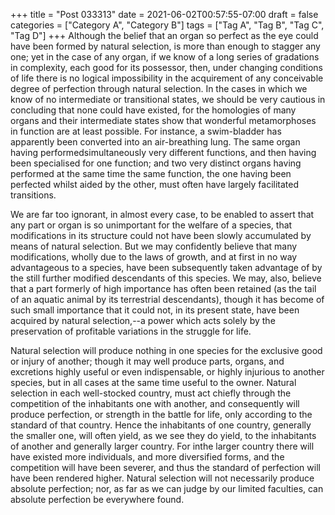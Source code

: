 +++
title = "Post 033313"
date = 2021-06-02T00:57:55-07:00
draft = false
categories = ["Category A", "Category B"]
tags = ["Tag A", "Tag B", "Tag C", "Tag D"]
+++
Although the belief that an organ so perfect as the eye could have been formed by natural selection, is more than enough to stagger any one; yet in the case of any organ, if we know of a long series of gradations in complexity, each good for its possessor, then, under changing conditions of life there is no logical impossibility in the acquirement of any conceivable degree of perfection through natural selection. In the cases in which we know of no intermediate or transitional states, we should be very cautious in concluding that none could have existed, for the homologies of many organs and their intermediate states show that wonderful metamorphoses in function are at least possible. For instance, a swim-bladder has apparently been converted into an air-breathing lung. The same organ having performedsimultaneously very different functions, and then having been specialised for one function; and two very distinct organs having performed at the same time the same function, the one having been perfected whilst aided by the other, must often have largely facilitated transitions.

We are far too ignorant, in almost every case, to be enabled to assert that any part or organ is so unimportant for the welfare of a species, that modifications in its structure could not have been slowly accumulated by means of natural selection. But we may confidently believe that many modifications, wholly due to the laws of growth, and at first in no way advantageous to a species, have been subsequently taken advantage of by the still further modified descendants of this species. We may, also, believe that a part formerly of high importance has often been retained (as the tail of an aquatic animal by its terrestrial descendants), though it has become of such small importance that it could not, in its present state, have been acquired by natural selection,--a power which acts solely by the preservation of profitable variations in the struggle for life.

Natural selection will produce nothing in one species for the exclusive good or injury of another; though it may well produce parts, organs, and excretions highly useful or even indispensable, or highly injurious to another species, but in all cases at the same time useful to the owner. Natural selection in each well-stocked country, must act chiefly through the competition of the inhabitants one with another, and consequently will produce perfection, or strength in the battle for life, only according to the standard of that country. Hence the inhabitants of one country, generally the smaller one, will often yield, as we see they do yield, to the inhabitants of another and generally larger country. For inthe larger country there will have existed more individuals, and more diversified forms, and the competition will have been severer, and thus the standard of perfection will have been rendered higher. Natural selection will not necessarily produce absolute perfection; nor, as far as we can judge by our limited faculties, can absolute perfection be everywhere found.
